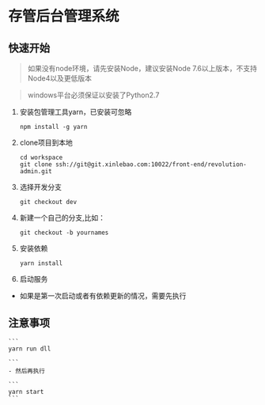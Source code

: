 # 存管后台管理系统

## 快速开始

> 如果没有node环境，请先安装Node，建议安装Node 7.6以上版本，不支持Node4以及更低版本


> windows平台必须保证以安装了Python2.7

1. 安装包管理工具yarn，已安装可忽略

	```
	npm install -g yarn
	```

2. clone项目到本地

    ```
    cd workspace
    git clone ssh://git@git.xinlebao.com:10022/front-end/revolution-admin.git
    ```

3. 选择开发分支

	```
	git checkout dev
	```

3. 新建一个自己的分支,比如：

	```
	git checkout -b yournames
	```

4. 安装依赖

	```
	yarn install
	```

5. 启动服务

  - 如果是第一次启动或者有依赖更新的情况，需要先执行

## 注意事项

	```
	yarn run dll

	```
	- 然后再执行

	```
	yarn start
	```
